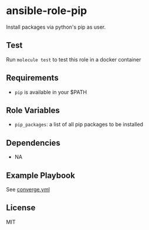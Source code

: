 # ansible-role-pip

Install packages via python's pip as user.

## Test

Run `molecule test` to test this role in a docker container

## Requirements

- `pip` is available in your $PATH

## Role Variables

- `pip_packages`: a list of all pip packages to be installed

## Dependencies

- NA

## Example Playbook

See [converge.yml](https://github.com/Allaman/ansible-role-pip/blob/main/molecule/default/converge.yml)

## License

MIT
